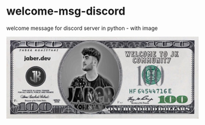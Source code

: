 # welcome-msg-discord
welcome message for discord server in python - with image 

![](jaber.dev.png)
